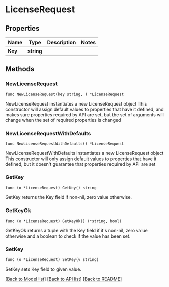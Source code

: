 # LicenseRequest

## Properties

Name | Type | Description | Notes
------------ | ------------- | ------------- | -------------
**Key** | **string** |  | 

## Methods

### NewLicenseRequest

`func NewLicenseRequest(key string, ) *LicenseRequest`

NewLicenseRequest instantiates a new LicenseRequest object
This constructor will assign default values to properties that have it defined,
and makes sure properties required by API are set, but the set of arguments
will change when the set of required properties is changed

### NewLicenseRequestWithDefaults

`func NewLicenseRequestWithDefaults() *LicenseRequest`

NewLicenseRequestWithDefaults instantiates a new LicenseRequest object
This constructor will only assign default values to properties that have it defined,
but it doesn't guarantee that properties required by API are set

### GetKey

`func (o *LicenseRequest) GetKey() string`

GetKey returns the Key field if non-nil, zero value otherwise.

### GetKeyOk

`func (o *LicenseRequest) GetKeyOk() (*string, bool)`

GetKeyOk returns a tuple with the Key field if it's non-nil, zero value otherwise
and a boolean to check if the value has been set.

### SetKey

`func (o *LicenseRequest) SetKey(v string)`

SetKey sets Key field to given value.



[[Back to Model list]](../README.md#documentation-for-models) [[Back to API list]](../README.md#documentation-for-api-endpoints) [[Back to README]](../README.md)


